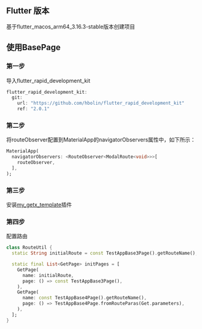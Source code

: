 ## Flutter 版本

基于flutter_macos_arm64_3.16.3-stable版本创建项目

## 使用BasePage

### 第一步

导入flutter_rapid_development_kit

```dart
flutter_rapid_development_kit:
  git:
    url: "https://github.com/hbolin/flutter_rapid_development_kit"
    ref: "2.0.1"
```

### 第二步

将routeObserver配置到MaterialApp的navigatorObservers属性中，如下所示：

```dart
MaterialApp(
  navigatorObservers: <RouteObserver<ModalRoute<void>>>[
    routeObserver,
  ],
);
```

### 第三步

安装[my_getx_template](./资源/my_getx_template-2.0.2.jar)插件

### 第四步

配置路由

```dart
class RouteUtil {
  static String initialRoute = const TestAppBase3Page().getRouteName();

  static final List<GetPage> initPages = [
    GetPage(
      name: initialRoute,
      page: () => const TestAppBase3Page(),
    ),
    GetPage(
      name: const TestAppBase4Page().getRouteName(),
      page: () => TestAppBase4Page.fromRouteParas(Get.parameters),
    ),
  ];
}
```
